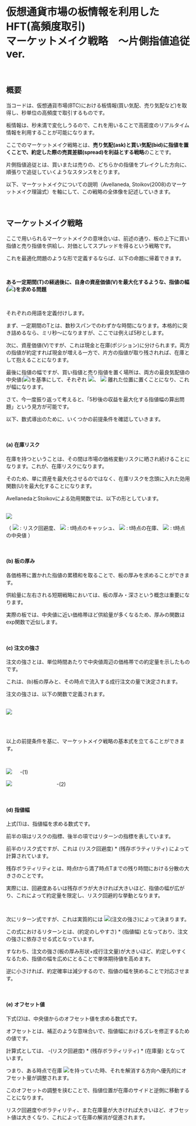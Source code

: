 # 仮想通貨市場の板情報を利用したHFT(高頻度取引)<br>マーケットメイク戦略　〜片側指値追従ver.

<br>

## 概要

当コードは、仮想通貨市場(BTC)における板情報(買い気配、売り気配など)を取得し、秒単位の高頻度で取引するものです。

板情報は、秒未満で変化しうるので、これを用いることで高密度のリアルタイム情報を利用することが可能になります。

ここでのマーケットメイク戦略とは、**売り気配(ask)と買い気配(bid)に指値を置くことで、約定した際の売買差額(spread)を利益とする戦略**のことです。

片側指値追従とは、買いまたは売りの、どちらかの指値をブレイクした方向に、順張りで追従していくようなスタンスをとります。

以下、マーケットメイクについての説明（Avellaneda, Stoikov(2008)のマーケットメイク理論式）を軸にして、この戦略の全体像を記述していきます。

<br>

## マーケットメイク戦略

ここで用いられるマーケットメイクの意味合いは、前述の通り、板の上下に買い指値と売り指値を供給し、対価としてスプレッドを得るという戦略です。

これを最適化問題のような形で定義するならば、以下の命題に帰着できます。

<br>

**ある一定期間(T)の経過後に、自身の資産価値(V)を最大化するような、指値の幅(<img src="https://latex.codecogs.com/svg.image?\delta&space;_{ask+bid}"/>)を求める問題**

<br>

それぞれの用語を定義付けします。

まず、一定期間のTとは、数秒スパンでのわずかな時間になります。本格的に突き詰めるなら、ミリ秒〜になりますが、ここでは例えば5秒とします。

次に、資産価値(V)ですが、これは現金と在庫(ポジション)に分けられます。両方の指値が約定すれば現金が増える一方で、片方の指値が取り残されれば、在庫として抱えることになります。

最後に指値の幅ですが、買い指値と売り指値を置く場所は、両方の最良気配値の中央値(<img src="https://latex.codecogs.com/svg.image?&space;S_{t}">)を基準にして、それぞれ
<img src="https://latex.codecogs.com/svg.image?\delta&space;_{ask}"/>、
<img src="https://latex.codecogs.com/svg.image?\delta&space;_{bid}"/>
離れた位置に置くことになり、これが幅になります。

さて、今一度振り返って考えると、「5秒後の収益を最大化する指値幅の算出問題」という見方が可能です。

以下、数式導出のために、いくつかの前提条件を確認していきます。

<br>

#### (a) 在庫リスク

在庫を持つということは、その間は市場の価格変動リスクに晒され続けることになります。これが、在庫リスクになります。

そのため、単に資産を最大化させるのではなく、在庫リスクを念頭に入れた効用関数(U)を最大化することになります。

AvellanedaとStoikovによる効用関数では、以下の形としています。

<br>

<img src="https://latex.codecogs.com/svg.image?\boldsymbol{U=E[-exp[-\gamma(C_{t}&plus;q_{t}S_{t})]]}">

（ <img src="https://latex.codecogs.com/svg.image?\gamma&space;"> : リスク回避度、
<img src="https://latex.codecogs.com/svg.image?C_{t}"> : t時点のキャッシュ、
<img src="https://latex.codecogs.com/svg.image?q_{t}"> : t時点の在庫、
<img src="https://latex.codecogs.com/svg.image?S_{t}"> : t時点の中央値 ）

<br>

#### (b) 板の厚み

各価格帯に置かれた指値の累積和を取ることで、板の厚みを求めることができます。

供給量に左右される短期戦略においては、板の厚み・深さという概念は重要になります。

実際の板では、中央値に近い価格帯ほど供給量が多くなるため、厚みの関数はexp関数で近似します。

<br>

#### (c) 注文の強さ

注文の強さとは、単位時間あたりで中央値周辺の価格帯での約定量を示したものです。

これは、(b)板の厚みと、その時点で流入する成行注文の量で決定されます。

注文の強さは、以下の関数で定義されます。

<br>

<img src="https://latex.codecogs.com/svg.image?\boldsymbol{\lambda(\delta)=Ae_{}^{-\alpha\delta}}">

<br><br>

以上の前提条件を基に、マーケットメイク戦略の基本式を立てることができます。

<br>

<img src="https://latex.codecogs.com/svg.image?\boldsymbol{\delta&space;_{ask&plus;bid}=\gamma\sigma&space;_{}^{2}(T-t)&plus;\frac{2}{\lambda}ln(1&plus;\frac{\gamma}{\alpha})}"> &emsp; -(1)

<img src="https://latex.codecogs.com/svg.image?\boldsymbol{S_{offset}=\gamma\sigma&space;_{}^{2}(T-t)q_{t}}"> &emsp; &emsp; &emsp; &emsp; &emsp; &emsp; &ensp; -(2)
 
<br>

#### (d) 指値幅

上式(1)は、指値幅を求める数式です。

前半の項はリスクの指標、後半の項ではリターンの指標を表しています。

前半のリスク式ですが、これは (リスク回避度) * (残存ボラティリティ) によって計算されています。

残存ボラティリティとは、時点tから満了時点Tまでの残り時間における分散の大きさのことです。

実際には、回避度あるいは残存ボラが大きければ大きいほど、指値の幅が広がり、これによって約定量を限定し、リスク回避的な挙動となります。

<br>

次にリターン式ですが、これは実質的には <img src="https://latex.codecogs.com/svg.image?\alpha&space;">(注文の強さ)によって決まります。

この式におけるリターンとは、(約定のしやすさ) * (指値幅) となっており、注文の強さに依存させる式となっています。

すなわち、注文の強さ(板の厚み形状+成行注文量)が大きいほど、約定しやすくなるため、指値の幅を広めにとることで単体期待値を高めます。

逆に小さければ、約定確率は減少するので、指値の幅を狭めることで対応させます。

<br>

#### (e) オフセット値

下式(2)は、中央値からのオフセット値を求める数式です。

オフセットとは、補正のような意味合いで、指値幅におけるズレを修正するための値です。

計算式としては、 -(リスク回避度) * (残存ボラティリティ) * (在庫量) となっています。

つまり、ある時点で在庫 <img src="https://latex.codecogs.com/svg.image?q_{t}">を持っていた時、それを解消する方向へ優先的にオフセット量が調整されます。

このオフセットの調整を挟むことで、指値位置が在庫のサイドと逆側に移動することになります。

リスク回避度やボラティリティ、また在庫量が大きければ大きいほど、オフセット値は大きくなり、これによって在庫の解消が促進されます。


